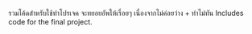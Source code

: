 รวมโค้ดสำหรับใช้ทำโปรเจค จะทยอยอัพให้เรื่อยๆ เนื่องจากไม่ค่อยว่าง + ทำไม่ทัน
Includes code for the final project.

